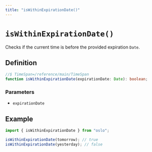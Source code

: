 ```yaml
---
title: "isWithinExpirationDate()"
---
```


# `isWithinExpirationDate()`

Checks if the current time is before the provided expiration `Date`.

## Definition

```ts
//$ TimeSpan=/reference/main/TimeSpan
function isWithinExpirationDate(expirationDate: Date): boolean;
```

### Parameters

- `expirationDate`

## Example

```ts
import { isWithinExpirationDate } from "oslo";

isWithinExpirationDate(tomorrow); // true
isWithinExpirationDate(yesterday); // false
```
